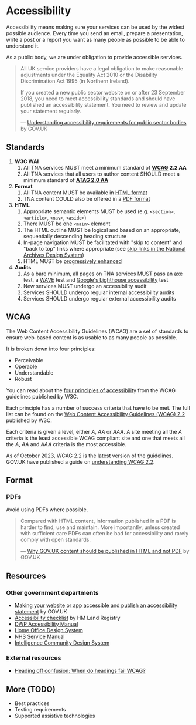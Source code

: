 # Accessibility

Accessibility means making sure your services can be used by the widest possible audience. Every time you send an email, prepare a presentation, write a post or a report you want as many people as possible to be able to understand it.

As a public body, we are under obligation to provide accessible services.

> All UK service providers have a legal obligation to make reasonable adjustments under the Equality Act 2010 or the Disability Discrimination Act 1995 (in Northern Ireland).
>
> If you created a new public sector website on or after 23 September 2018, you need to meet accessibility standards and should have published an accessibility statement. You need to review and update your statement regularly.
>
> — [Understanding accessibility requirements for public sector bodies](https://www.gov.uk/guidance/accessibility-requirements-for-public-sector-websites-and-apps) by GOV.UK

## Standards

1. **W3C WAI**
    1. All TNA services MUST meet a minimum standard of **[WCAG](#wcag) 2.2 AA**
    1. All TNA services that all users to author content SHOULD meet a minimum standard of [**ATAG 2.0 AA**](https://www.w3.org/WAI/standards-guidelines/atag/)
1. **Format**
    1. All TNA content MUST be available in [HTML format](../frontend/html.md)
    1. TNA content COULD also be offered in a [PDF format](#pdfs)
1. **HTML**
    1. Appropriate semantic elements MUST be used (e.g. `<section>`, `<article>`, `<nav>`, `<aside>`)
    1. There MUST be one `<main>` element
    1. The HTML outline MUST be logical and based on an appropriate, sequentially descending heading structure
    1. In-page navigation MUST be facilitated with "skip to content" and "back to top" links where appropriate (see [skip links in the National Archives Design System](https://nationalarchives.github.io/design-system/components/skip-link/))
    1. HTML MUST be [progressively enhanced](../../ways-of-working/progressive-enhancement.md)
1. **Audits**
    1. As a bare minimum, all pages on TNA services MUST pass an [axe](https://www.deque.com/axe/) test, a [WAVE](https://wave.webaim.org/) test and [Google's Lighthouse accessibility](https://developer.chrome.com/docs/lighthouse/accessibility/scoring) test
    1. New services MUST undergo an accessibility audit
    1. Services SHOULD undergo regular internal accessibility audits
    1. Services SHOULD undergo regular external accessibility audits

## WCAG

The Web Content Accessibility Guidelines (WCAG) are a set of standards to ensure web-based content is as usable to as many people as possible.

It is broken down into four principles:

- Perceivable
- Operable
- Understandable
- Robust

You can read about the [four principles of accessibility](https://www.w3.org/WAI/WCAG22/Understanding/intro#understanding-the-four-principles-of-accessibility) from the WCAG guidelines published by W3C.

Each principle has a number of success criteria that have to be met. The full list can be found on the [Web Content Accessibility Guidelines (WCAG) 2.2](https://www.w3.org/TR/WCAG22/) published by W3C.

Each criteria is given a level, either *A*, *AA* or *AAA*. A site meeting all the *A* criteria is the least accessible WCAG compliant site and one that meets all the *A*, *AA* and *AAA* criteria is the most accessible.

As of October 2023, WCAG 2.2 is the latest version of the guidelines. GOV.UK have published a guide on [understanding WCAG 2.2](https://www.gov.uk/service-manual/helping-people-to-use-your-service/understanding-wcag).

## Format

### PDFs

Avoid using PDFs where possible.

> Compared with HTML content, information published in a PDF is harder to find, use and maintain. More importantly, unless created with sufficient care PDFs can often be bad for accessibility and rarely comply with open standards.
>
> — [Why GOV.UK content should be published in HTML and not PDF](https://gds.blog.gov.uk/2018/07/16/why-gov-uk-content-should-be-published-in-html-and-not-pdf/) by GOV.UK

## Resources

### Other government departments
- [Making your website or app accessible and publish an accessibility statement](https://www.gov.uk/guidance/make-your-website-or-app-accessible-and-publish-an-accessibility-statement) by GOV.UK
- [Accessibility checklist](https://hmlr-design-system.herokuapp.com/accessibility/accessibility-checklist/) by HM Land Registry
- [DWP Accessibility Manual](https://accessibility-manual.dwp.gov.uk/)
- [Home Office Design System](https://design.homeoffice.gov.uk/accessibility)
- [NHS Service Manual](https://service-manual.nhs.uk/accessibility)
- [Intelligence Community Design System](https://design.sis.gov.uk/accessibility)

### External resources

- [Heading off confusion: When do headings fail WCAG?](https://www.tpgi.com/heading-off-confusion-when-do-headings-fail-wcag/)

## More (TODO)

- Best practices
- Testing requirements
- Supported assistive technologies
